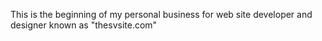 This is the beginning of my personal business for web site developer and designer known as "thesvsite.com"
